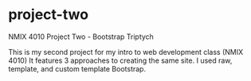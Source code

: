 # project-two
 NMIX 4010 Project Two - Bootstrap Triptych

This is my second project for my intro to web development class (NMIX 4010)
It features 3 approaches to creating the same site. I used raw, template, and custom template Bootstrap.